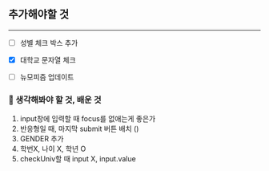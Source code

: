 <h2> 추가해야할 것</h2> <hr>


- [ ] 성별 체크 박스 추가
- [x] 대학교 문자열 체크
- [ ] 뉴모피즘 업데이트



<h3> 💛 생각해봐야 할 것, 배운 것</h3>

1. input창에 입력할 때 focus를 없애는게 좋은가
2. 반응형일 때, 마지막 submit 버튼 배치 ()
3. GENDER 추가
4. 학번X, 나이 X,  학년 O
5. checkUniv할 때 input X, input.value
